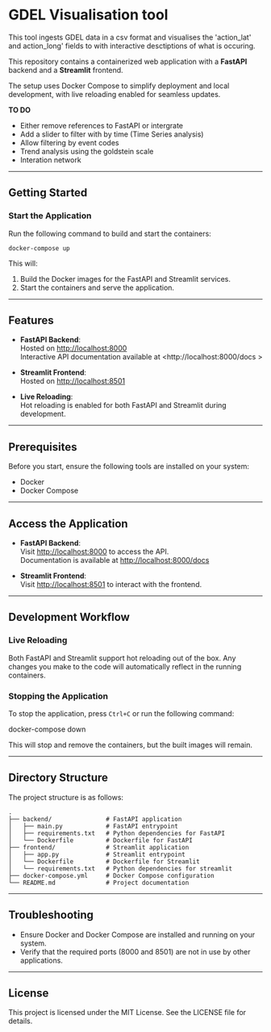# GDEL Visualisation tool

This tool ingests GDEL data in a csv format and visualises the 'action_lat' and action_long' fields to with interactive desctiptions of what is occuring. 

This repository contains a containerized web application with a **FastAPI**
backend and a **Streamlit** frontend. 

The setup uses Docker Compose to simplify
deployment and local development, with live reloading enabled for seamless
updates.

**TO DO**

- Either remove references to FastAPI or intergrate
- Add a slider to filter with by time (Time Series analysis)
- Allow filtering by event codes
- Trend analysis using the goldstein scale
- Interation network

---

## Getting Started

### Start the Application

Run the following command to build and start the containers:  

```docker-compose up```

This will: 

1. Build the Docker images for the FastAPI and Streamlit services.  
2. Start the containers and serve the application.  

---

## Features

- **FastAPI Backend**:  
  Hosted on <http://localhost:8000>  
  Interactive API documentation available at <http://localhost:8000/docs > 

- **Streamlit Frontend**:  
  Hosted on <http://localhost:8501>  

- **Live Reloading**:  
  Hot reloading is enabled for both FastAPI and Streamlit during development.

---

## Prerequisites

Before you start, ensure the following tools are installed on your system:

- Docker  
- Docker Compose  

---

## Access the Application

- **FastAPI Backend**:  
  Visit <http://localhost:8000> to access the API.  
  Documentation is available at <http://localhost:8000/docs>  

- **Streamlit Frontend**:  
  Visit <http://localhost:8501> to interact with the frontend.  

---

## Development Workflow

### Live Reloading

Both FastAPI and Streamlit support hot reloading out of the box. Any changes you 
make to the code will automatically reflect in the running containers.  

### Stopping the Application

To stop the application, press `Ctrl+C` or run the following command:  

docker-compose down  

This will stop and remove the containers, but the built images will remain.  

---

## Directory Structure

The project structure is as follows:  

```shell
.  
├── backend/               # FastAPI application  
│   ├── main.py            # FastAPI entrypoint  
│   ├── requirements.txt   # Python dependencies for FastAPI  
│   └── Dockerfile         # Dockerfile for FastAPI  
├── frontend/              # Streamlit application  
│   ├── app.py             # Streamlit entrypoint  
│   └── Dockerfile         # Dockerfile for Streamlit
│   └── requirements.txt   # Python dependencies for streamlit  
├── docker-compose.yml     # Docker Compose configuration  
└── README.md              # Project documentation  
```

---

## Troubleshooting

- Ensure Docker and Docker Compose are installed and running on your system.  
- Verify that the required ports (8000 and 8501) are not in use by other 
applications.  

---

## License

This project is licensed under the MIT License. See the LICENSE file for details.
